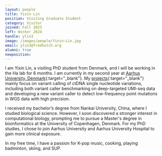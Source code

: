 ```yaml
---
layout: people
title: Yixin Lin
position: Visiting Graduate Student
category: Visitor
joined: Fall 2023
left: Winter 2024
handle: ylin3
image: /images/people/Yixin-Lin.jpg
email: ylin3@fredhutch.org
alumni: true
newposition: 
---
```


I am Yixin Lin, a visiting PhD student from Denmark, and I will be working in the Ha lab for 6 months. I am currently in my second year at [Aarhus University, Denmark](https://international.au.dk/){:target="_blank"}. My [projects](https://www.moma.dk/bioinformatics/computational-genomics){:target="_blank"} mainly focus on variant calling of ctDNA single nucleotide variations, including both variant caller benchmarking on deep-targeted UMI-seq data and developing a new variant caller to detect low-frequency point mutations in WGS data with high precision.

I received my bachelor’s degree from Nankai University, China, where I studied biological science. However, I soon discovered a stronger interest in computational biology, prompting me to pursue a Master's degree in bioinformatics at the University of Copenhagen, Denmark. For my PhD studies, I chose to join Aarhus University and Aarhus University Hospital to gain more clinical exposure.

In my free time, I have a passion for K-pop music, cooking, playing badminton, skiing, and SUP.
